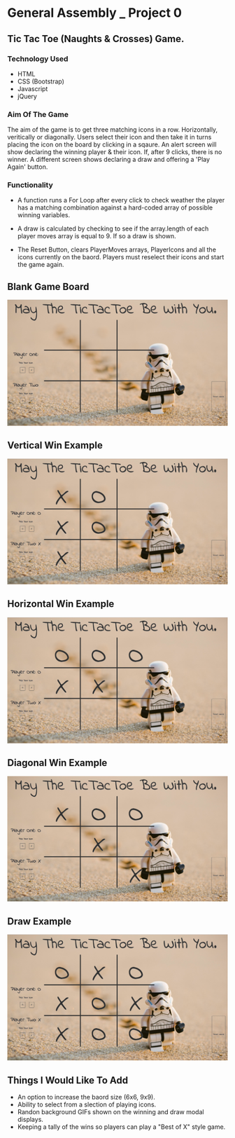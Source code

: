 # General Assembly _ Project 0
## Tic Tac Toe (Naughts & Crosses) Game.


### Technology Used
* HTML
* CSS (Bootstrap)
* Javascript
* jQuery

### Aim Of The Game

The aim of the game is to get three matching icons in a row. Horizontally, veritically or diagonally.
Users select their icon and then take it in turns placing the icon on the board by clicking in a sqaure. An alert screen will show declaring the winning player & their icon. If, after 9 clicks, there is no winner. A different screen shows declaring a draw and offering a 'Play Again' button. 


### Functionality

* A function runs a For Loop after every click to check weather the player has a matching combination against a hard-coded array of possible winning variables.

* A draw is calculated by checking to see if the array.length of each player moves array is equal to 9. If so a draw is shown. 

* The Reset Button, clears PlayerMoves arrays, PlayerIcons and all the icons currently on the baord. Players must reselect their icons and start the game again.  


## Blank Game Board
![Blank Game](https://github.com/jamaspy/tic-tac-toe/blob/master/README-Images/blank.png)
## Vertical Win Example
![Vertical Win Example](https://github.com/jamaspy/tic-tac-toe/blob/master/README-Images/vert-win.png)
## Horizontal Win Example
![Horizontal Win Example](https://github.com/jamaspy/tic-tac-toe/blob/master/README-Images/hoz-win.png)
## Diagonal Win Example
![Diagonal Win Example](https://github.com/jamaspy/tic-tac-toe/blob/master/README-Images/diag-win.png)
## Draw Example
![Diagonal Win Example](https://github.com/jamaspy/tic-tac-toe/blob/master/README-Images/draw.png)

## Things I Would Like To Add
* An option to increase the baord size (6x6, 9x9).
* Ability to select from a slection of playing icons.
* Randon background GIFs shown on the winning and draw modal displays.
* Keeping a tally of the wins so players can play a "Best of X" style game.
